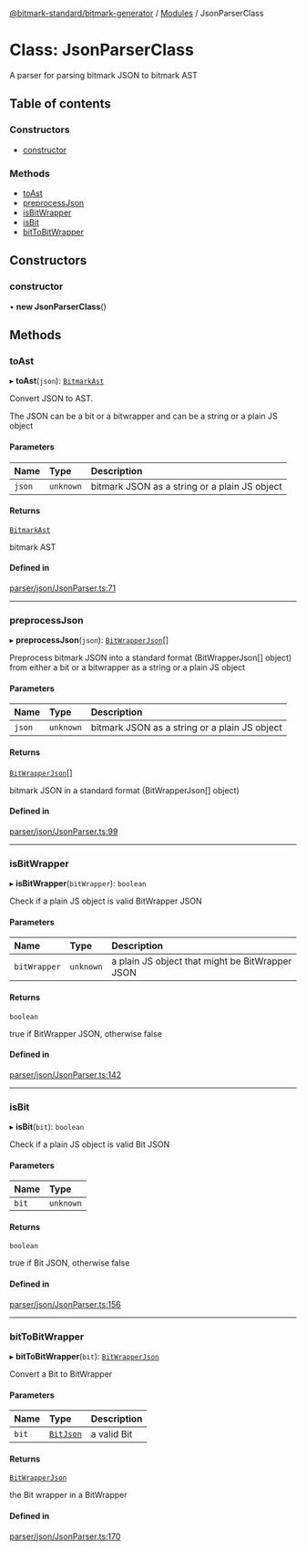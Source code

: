 [@bitmark-standard/bitmark-generator](../API.md) / [Modules](../modules.md) / JsonParserClass

# Class: JsonParserClass

A parser for parsing bitmark JSON to bitmark AST

## Table of contents

### Constructors

- [constructor](JsonParserClass.md#constructor)

### Methods

- [toAst](JsonParserClass.md#toAst)
- [preprocessJson](JsonParserClass.md#preprocessJson)
- [isBitWrapper](JsonParserClass.md#isBitWrapper)
- [isBit](JsonParserClass.md#isBit)
- [bitToBitWrapper](JsonParserClass.md#bitToBitWrapper)

## Constructors

### constructor

• **new JsonParserClass**()

## Methods

### toAst

▸ **toAst**(`json`): [`BitmarkAst`](../interfaces/BitmarkAst.md)

Convert JSON to AST.

The JSON can be a bit or a bitwrapper and can be a string or a plain JS object

#### Parameters

| Name | Type | Description |
| :------ | :------ | :------ |
| `json` | `unknown` | bitmark JSON as a string or a plain JS object |

#### Returns

[`BitmarkAst`](../interfaces/BitmarkAst.md)

bitmark AST

#### Defined in

[parser/json/JsonParser.ts:71](https://github.com/getMoreBrain/bitmark-generator/blob/a7a40de/src/parser/json/JsonParser.ts#L71)

___

### preprocessJson

▸ **preprocessJson**(`json`): [`BitWrapperJson`](../interfaces/BitWrapperJson.md)[]

Preprocess bitmark JSON into a standard format (BitWrapperJson[] object) from either a bit or a bitwrapper
as a string or a plain JS object

#### Parameters

| Name | Type | Description |
| :------ | :------ | :------ |
| `json` | `unknown` | bitmark JSON as a string or a plain JS object |

#### Returns

[`BitWrapperJson`](../interfaces/BitWrapperJson.md)[]

bitmark JSON in a standard format (BitWrapperJson[] object)

#### Defined in

[parser/json/JsonParser.ts:99](https://github.com/getMoreBrain/bitmark-generator/blob/a7a40de/src/parser/json/JsonParser.ts#L99)

___

### isBitWrapper

▸ **isBitWrapper**(`bitWrapper`): `boolean`

Check if a plain JS object is valid BitWrapper JSON

#### Parameters

| Name | Type | Description |
| :------ | :------ | :------ |
| `bitWrapper` | `unknown` | a plain JS object that might be BitWrapper JSON |

#### Returns

`boolean`

true if BitWrapper JSON, otherwise false

#### Defined in

[parser/json/JsonParser.ts:142](https://github.com/getMoreBrain/bitmark-generator/blob/a7a40de/src/parser/json/JsonParser.ts#L142)

___

### isBit

▸ **isBit**(`bit`): `boolean`

Check if a plain JS object is valid Bit JSON

#### Parameters

| Name | Type |
| :------ | :------ |
| `bit` | `unknown` |

#### Returns

`boolean`

true if Bit JSON, otherwise false

#### Defined in

[parser/json/JsonParser.ts:156](https://github.com/getMoreBrain/bitmark-generator/blob/a7a40de/src/parser/json/JsonParser.ts#L156)

___

### bitToBitWrapper

▸ **bitToBitWrapper**(`bit`): [`BitWrapperJson`](../interfaces/BitWrapperJson.md)

Convert a Bit to BitWrapper

#### Parameters

| Name | Type | Description |
| :------ | :------ | :------ |
| `bit` | [`BitJson`](../interfaces/BitJson.md) | a valid Bit |

#### Returns

[`BitWrapperJson`](../interfaces/BitWrapperJson.md)

the Bit wrapper in a BitWrapper

#### Defined in

[parser/json/JsonParser.ts:170](https://github.com/getMoreBrain/bitmark-generator/blob/a7a40de/src/parser/json/JsonParser.ts#L170)
